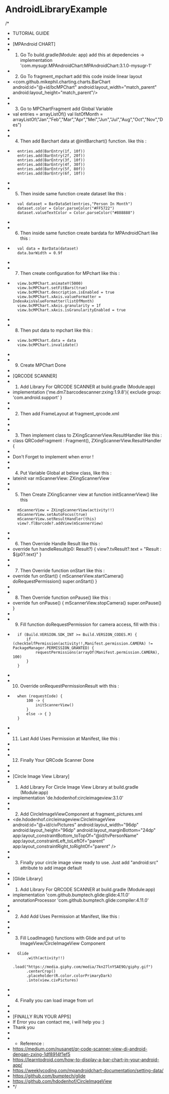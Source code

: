# AndroidLibraryExample
/*
* TUTORIAL GUIDE
*
* [MPAndroid CHART]
* 1. Go To build.gradle(Module: app) add this at depedencies -> implementation 'com.mysugr.MPAndroidChart:MPAndroidChart:3.1.0-mysugr-1'
* 2. Go To fragment_mpchart add this code inside linear layout
*
    <com.github.mikephil.charting.charts.BarChart
        android:id="@+id/bcMPChart"
        android:layout_width="match_parent"
        android:layout_height="match_parent"/>
*
* 3. Go to MPChartFragment add Global Variable
*
    val entries = arrayListOf<BarEntry>()
    val listOfMonth = arrayListOf<String>("Jan","Feb","Mar","Apr","Mei","Jun","Jul","Aug","Oct","Nov","Des")
*
* 4. Then add Barchart data at @initBarchart() function. like this :
*
        entries.add(BarEntry(1f, 10f))
        entries.add(BarEntry(2f, 20f))
        entries.add(BarEntry(3f, 10f))
        entries.add(BarEntry(4f, 30f))
        entries.add(BarEntry(5f, 80f))
        entries.add(BarEntry(6f, 10f))
*
* 5. Then inside same function create dataset like this :
*
        val dataset = BarDataSet(entries,"Person In Month")
        dataset.color = Color.parseColor("#FF5722")
        dataset.valueTextColor = Color.parseColor("#888888")

*
* 6. Then inside same function create bardata for MPAndroidChart like this :
*
        val data = BarData(dataset)
        data.barWidth = 0.9f
*
* 7. Then create configuration for MPchart like this :
*
        view.bcMPChart.animateY(5000)
        view.bcMPChart.setFitBars(true)
        view.bcMPChart.description.isEnabled = true
        view.bcMPChart.xAxis.valueFormatter = IndexAxisValueFormatter(listOfMonth)
        view.bcMPChart.xAxis.granularity = 1f
        view.bcMPChart.xAxis.isGranularityEnabled = true
*
* 8. Then put data to mpchart like this :
*
        view.bcMPChart.data = data
        view.bcMPChart.invalidate()
*
* 9. Create MPChart Done
*
* [QRCODE SCANNER]
* 1. Add Library For QRCODE SCANNER at build.gradle (Module:app)
*
   implementation ('me.dm7.barcodescanner:zxing:1.9.8'){
        exclude group: 'com.android.support'
    }
*
* 2. Then add FrameLayout at fragment_qrcode.xml
*
    <FrameLayout
        android:id="@+id/flBarcode"
        android:layout_width="256dp"
        android:layout_height="256dp"
        android:background="@android:color/black"
        app:layout_constraintBottom_toBottomOf="parent"
        app:layout_constraintLeft_toLeftOf="parent"
        app:layout_constraintRight_toRightOf="parent"
        app:layout_constraintTop_toTopOf="parent" />
*
* 3. Then implement class to ZXingScannerView.ResultHandler like this :
*
    class QRCodeFragment : Fragment(), ZXingScannerView.ResultHandler  {
*
*   Don't Forget to implement when error !
*
* 4. Put Variable Global at below class, like this :
*
    lateinit var mScannerView: ZXingScannerView
*
* 5. Then Create ZXingScanner view at function initScannerView() like this
*
        mScannerView = ZXingScannerView(activity!!)
        mScannerView.setAutoFocus(true)
        mScannerView.setResultHandler(this)
        view?.flBarcode?.addView(mScannerView)
*
* 6. Then Override Handle Result like this :
*
    override fun handleResult(p0: Result?) {
        view?.tvResult?.text = "Result : ${p0?.text}"
    }
*
* 7. Then Override function onStart like this :
*
    override fun onStart() {
        mScannerView.startCamera()
        doRequestPermission()
        super.onStart()
    }
*
* 8. Then Override function onPause() like this :
*
    override fun onPause() {
        mScannerView.stopCamera()
        super.onPause()
    }
*
* 9. Fill function doRequestPermission for camera access, fill with this :
*
        if (Build.VERSION.SDK_INT >= Build.VERSION_CODES.M) {
            if (checkSelfPermission(activity!!,Manifest.permission.CAMERA) != PackageManager.PERMISSION_GRANTED) {
                requestPermissions(arrayOf(Manifest.permission.CAMERA), 100)
            }
        }
*
* 10. Override onRequestPermissionResult with this :
*
        when (requestCode) {
            100 -> {
                initScannerView()
            }
            else -> { }
        }
*
* 11. Last Add Uses Permission at Manifest, like this :
*
    <uses-permission android:name="android.permission.CAMERA" />
*
* 12. Finally Your QRCode Scanner Done
*
*
* [Circle Image View Library]
* 1. Add Library For Circle Image View Library at build.gradle (Module:app)
*
    implementation 'de.hdodenhof:circleimageview:3.1.0'
*
* 2. Add CircleImageViewComponent at fragment_pictures.xml
*
    <de.hdodenhof.circleimageview.CircleImageView
        android:id="@+id/civPictures"
        android:layout_width="96dp"
        android:layout_height="96dp"
        android:layout_marginBottom="24dp"
        app:layout_constraintBottom_toTopOf="@id/tvPersonName"
        app:layout_constraintLeft_toLeftOf="parent"
        app:layout_constraintRight_toRightOf="parent" />
*
* 3. Finally your circle image view ready to use. Just add "android:src" attribute to add image default
*
* [Glide Library]
* 1. Add Library For QRCODE SCANNER at build.gradle (Module:app)
*
    implementation 'com.github.bumptech.glide:glide:4.11.0'
    annotationProcessor 'com.github.bumptech.glide:compiler:4.11.0'
*
* 2. Add Add Uses Permission at Manifest, like this :
*
    <uses-permission android:name="android.permission.INTERNET"/>
*
* 3. Fill LoadImage() functions with Glide and put url to ImageView/CircleImageView Component
*
        Glide
            .with(activity!!)
            .load("https://media.giphy.com/media/7kn27lnYSAE9O/giphy.gif")
            .centerCrop()
            .placeholder(R.color.colorPrimaryDark)
            .into(view.civPictures)
*
* 4. Finally you can load image from url
*
*
* [FINALLY RUN YOUR APPS]
* If Error you can contact me, i will help you :)
* Thank you
*
* * Reference :
* https://medium.com/nusanet/qr-code-scanner-view-di-android-dengan-zxing-1df8914f1ef5
* https://learntodroid.com/how-to-display-a-bar-chart-in-your-android-app/
* https://weeklycoding.com/mpandroidchart-documentation/setting-data/
* https://github.com/bumptech/glide
* https://github.com/hdodenhof/CircleImageView
* */
